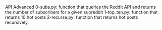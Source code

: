 API Advanced
0-subs.py: function that queries the Reddit API and returns the number of subscribers for a given subreddit
1-top_ten.py: function that returns 10 hot posts
2-recurse.py: function that returns hot posts recursively.
